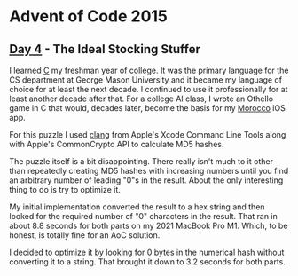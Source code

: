 # Advent of Code 2015
## [Day 4](https://adventofcode.com/2015/day/4) - The Ideal Stocking Stuffer

I learned [C](https://en.wikipedia.org/wiki/C_(programming_language)) my freshman year of college.
It was the primary language for the CS department at George Mason University and it became my language of choice for at least the next decade.
I continued to use it professionally for at least another decade after that.
For a college AI class, I wrote an Othello game in C that would, decades later, become the basis for my 
[Morocco](https://apps.apple.com/us/app/morocco/id284946595) iOS app.

For this puzzle I used [clang](https://clang.llvm.org/) from Apple's Xcode Command Line Tools along with Apple's CommonCrypto API to calculate MD5 hashes.

The puzzle itself is a bit disappointing.
There really isn't much to it other than repeatedly creating MD5 hashes with increasing numbers until you find an arbitrary number of leading "0"s in the result.
About the only interesting thing to do is try to optimize it.

My initial implementation converted the result to a hex string and then looked for the required number of "0" characters in the result.
That ran in about 8.8 seconds for both parts on my 2021 MacBook Pro M1.
Which, to be honest, is totally fine for an AoC solution.

I decided to optimize it by looking for 0 bytes in the numerical hash without converting it to a string.
That brought it down to 3.2 seconds for both parts.
